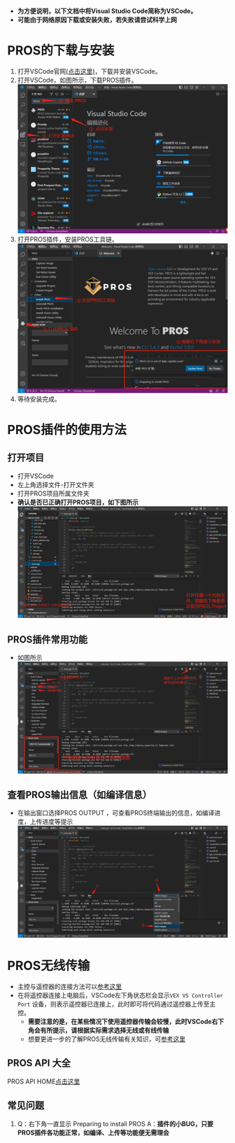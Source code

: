 - **为方便说明，以下文档中将Visual Studio Code简称为VSCode。**
- **可能由于网络原因下载或安装失败，若失败请尝试科学上网**

# PROS的下载与安装

1. 打开VSCode官网[(点击这里)](https://code.visualstudio.com/)，下载并安装VSCode。
2. 打开VSCode，如图所示，下载PROS插件。
![ready-1](./picture/ready-1.jpg)
3. 打开PROS插件，安装PROS工具链。
![ready-2](./picture/ready-2.jpg)
4. 等待安装完成。

# PROS插件的使用方法
## 打开项目
- 打开VSCode
- 左上角选择文件-打开文件夹
- 打开PROS项目所属文件夹
- **确认是否已正确打开PROS项目，如下图所示**
![](./picture/check1.jpg)

## PROS插件常用功能
- 如图所示
![](./picture/check2.jpg)

## 查看PROS输出信息（如编译信息）
- 在输出窗口选择PROS OUTPUT ，可查看PROS终端输出的信息，如编译进度，上传进度等提示
![](./picture/pros-output.jpg)

# PROS无线传输
- 主控与遥控器的连接方法可以[参考这里](https://vexrobot.cn/wiki/2)
- 在将遥控器连接上电脑后，VSCode左下角状态栏会显示```VEX V5 Controller Port``` 设备，则表示遥控器已连接上，此时即可将代码通过遥控器上传至主控。
  - **需要注意的是，在某些情况下使用遥控器传输会较慢，此时VSCode右下角会有所提示，请根据实际需求选择无线或有线传输**
  - 想要更进一步的了解PROS无线传输有关知识，可[参考这里](https://pros.cs.purdue.edu/v5/tutorials/topical/wireless-upload.html)


## PROS API 大全
PROS API HOME[点击这里](https://pros.cs.purdue.edu/v5/api/index.html)

## 常见问题
1. Q：右下角一直显示 Preparing to install PROS
   A：**插件的小BUG，只要PROS插件各功能正常，如编译、上传等功能便无需理会**



